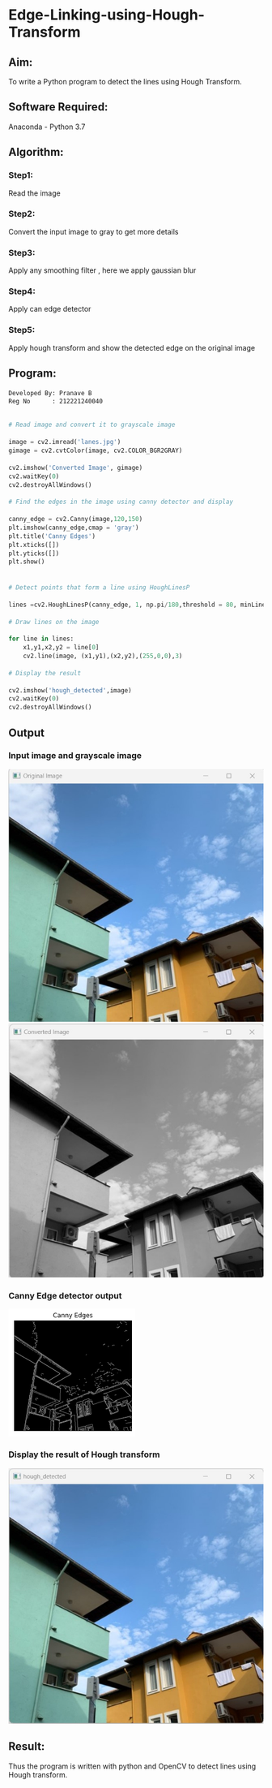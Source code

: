 # Edge-Linking-using-Hough-Transform
## Aim:
To write a Python program to detect the lines using Hough Transform.

## Software Required:
Anaconda - Python 3.7

## Algorithm:
### Step1:
Read the image

### Step2:
Convert the input image to gray to get more details

### Step3:
Apply any smoothing filter , here we apply gaussian blur

### Step4:
Apply can edge detector

### Step5:
Apply hough transform and show the detected edge on the original image


## Program:
```
Developed By: Pranave B
Reg No      : 212221240040
```
```Python

# Read image and convert it to grayscale image

image = cv2.imread('lanes.jpg')
gimage = cv2.cvtColor(image, cv2.COLOR_BGR2GRAY)

cv2.imshow('Converted Image', gimage)
cv2.waitKey(0)
cv2.destroyAllWindows()

# Find the edges in the image using canny detector and display

canny_edge = cv2.Canny(image,120,150)
plt.imshow(canny_edge,cmap = 'gray')
plt.title('Canny Edges')
plt.xticks([])
plt.yticks([])
plt.show()


# Detect points that form a line using HoughLinesP

lines =cv2.HoughLinesP(canny_edge, 1, np.pi/180,threshold = 80, minLineLength =50 , maxLineGap = 250)

# Draw lines on the image

for line in lines:
    x1,y1,x2,y2 = line[0]
    cv2.line(image, (x1,y1),(x2,y2),(255,0,0),3)

# Display the result

cv2.imshow('hough_detected',image)
cv2.waitKey(0)
cv2.destroyAllWindows()


```
## Output

### Input image and grayscale image
![](image1.jpg)
![](image2.jpg)

### Canny Edge detector output
![](image3.png)


### Display the result of Hough transform
![](image4.jpg)



## Result:
Thus the program is written with python and OpenCV to detect lines using Hough transform. 
